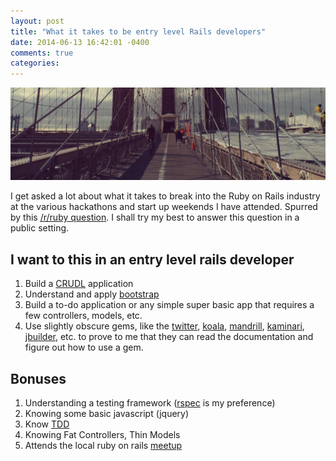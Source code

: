 ```yaml
---
layout: post
title: "What it takes to be entry level Rails developers"
date: 2014-06-13 16:42:01 -0400
comments: true
categories: 
---
```


<img src="/images/bridge.jpg" title="What it takes to be entry level Rails developers" />

I get asked a lot about what it takes to break into the Ruby on Rails industry at the various hackathons and start up weekends I have attended.  Spurred by this [/r/ruby question](http://www.reddit.com/r/ruby/comments/282n9k/what_ruby_skills_are_essential_for_an_entrylevel/).  I shall try my best to answer this question in a public setting.

## I want to this in an entry level rails developer
1. Build a [CRUDL](http://en.wikipedia.org/wiki/Create,_read,_update_and_delete) application
1. Understand and apply [bootstrap](http://getbootstrap.com/)
1. Build a to-do application or any simple super basic app that requires a few controllers, models, etc.
1. Use slightly obscure gems, like the [twitter](https://github.com/sferik/twitter), [koala](https://github.com/arsduo/koala), [mandrill](https://rubygems.org/gems/mandrill-api), [kaminari](https://github.com/amatsuda/kaminari), [jbuilder](https://github.com/rails/jbuilder), etc. to prove to me that they can read the documentation and figure out how to use a gem.

## Bonuses
1. Understanding a testing framework ([rspec](https://github.com/rspec/rspec-rails) is my preference)
1. Knowing some basic javascript (jquery)
1. Know [TDD](http://en.wikipedia.org/wiki/Test-driven_development)
1. Knowing Fat Controllers, Thin Models
1. Attends the local ruby on rails [meetup](http://meetup.com)

